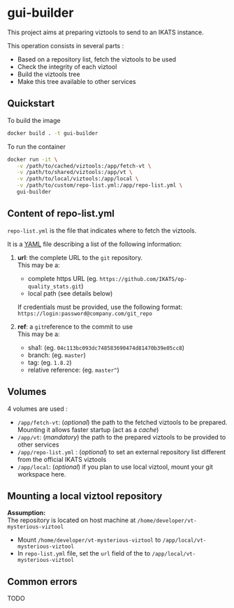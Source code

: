 # gui-builder

This project aims at preparing viztools to send to an IKATS instance.

This operation consists in several parts :

- Based on a repository list, fetch the viztools to be used
- Check the integrity of each viztool
- Build the viztools tree
- Make this tree available to other services

## Quickstart

To build the image

```bash
docker build . -t gui-builder
```

To run the container

```bash
docker run -it \
   -v /path/to/cached/viztools:/app/fetch-vt \
   -v /path/to/shared/viztools:/app/vt \
   -v /path/to/local/viztools:/app/local \
   -v /path/to/custom/repo-list.yml:/app/repo-list.yml \
   gui-builder
```


## Content of repo-list.yml

`repo-list.yml` is the file that indicates where to fetch the viztools.

It is a [YAML](http://yaml.org/) file describing a list of the following information:

1. **url**: the complete URL to the `git` repository.  
   This may be a:
   - complete https URL (eg. `https://github.com/IKATS/op-quality_stats.git`)
   - local path (see details below)

   If credentials must be provided, use the following format: `https://login:password@company.com/git_repo`
2. **ref**: a `git`reference to the commit to use  
   This may be a:
   - sha1:  (eg. `04c113bc093dc748583690474d81470b39e05cc8`)
   - branch:  (eg. `master`)
   - tag:  (eg. `1.8.2`)
   - relative reference:  (eg. `master^`)

## Volumes

4 volumes are used :

- `/app/fetch-vt`: (*optional*) the path to the fetched viztools to be prepared. Mounting it allows faster startup (act as a *cache*)
- `/app/vt`: (*mandatory*) the path to the  prepared viztools to be provided to other services
- `/app/repo-list.yml` : (*optional*) to set an external repository list different from the official IKATS viztools
- `/app/local`: (*optional*) if you plan to use local viztool, mount your git workspace here.

## Mounting a local viztool repository

**Assumption:**  
The repository is located on host machine at `/home/developer/vt-mysterious-viztool`

- Mount `/home/developer/vt-mysterious-viztool` to `/app/local/vt-mysterious-viztool`
- In `repo-list.yml` file, set the `url` field of the to `/app/local/vt-mysterious-viztool`

## Common errors

TODO